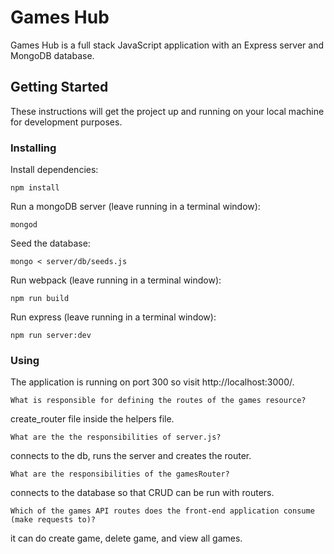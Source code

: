 # Games Hub

Games Hub is a full stack JavaScript application with an Express server and MongoDB database.

## Getting Started

These instructions will get the project up and running on your local machine for development purposes.

### Installing

Install dependencies:

```
npm install
```

Run a mongoDB server (leave running in a terminal window):

```
mongod
```

Seed the database:

```
mongo < server/db/seeds.js
```

Run webpack (leave running in a terminal window):

```
npm run build
```

Run express (leave running in a terminal window):

```
npm run server:dev
```

### Using

The application is running on port 300 so visit http://localhost:3000/.



```What is responsible for defining the routes of the games resource?```

  create_router file inside the helpers file.

```What are the the responsibilities of server.js?```

  connects to the db, runs the server and creates the router.

```What are the responsibilities of the gamesRouter?```

  connects to the database so that CRUD can be run with routers.

```Which of the games API routes does the front-end application consume (make requests to)?```

  it can do create game, delete game, and view all games.
